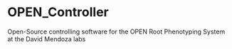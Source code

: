 # OPEN_Controller
Open-Source controlling software for the OPEN Root Phenotyping System at the David Mendoza labs